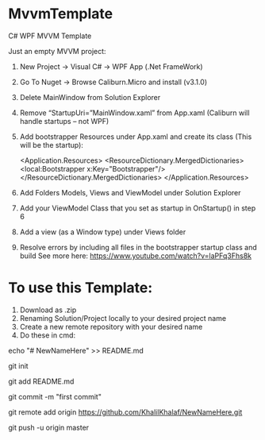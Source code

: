# MvvmTemplate
C# WPF MVVM Template

Just an empty MVVM project:

1.	New Project -> Visual C# -> WPF App (.Net FrameWork)
2.	Go To Nuget -> Browse Caliburn.Micro and install (v3.1.0)
3.	Delete MainWindow from Solution Explorer
4.	Remove “StartupUri=”MainWindow.xaml” from App.xaml (Caliburn will handle startups – not WPF)
5.	Add bootstrapper Resources under App.xaml and create its class (This will be the startup):

    <Application.Resources>
        <ResourceDictionary>
            <ResourceDictionary.MergedDictionaries>
                <ResourceDictionary>
                    <local:Bootstrapper x:Key="Bootstrapper"/>
                </ResourceDictionary>
            </ResourceDictionary.MergedDictionaries>
        </ResourceDictionary>
    </Application.Resources>

6.	Add Folders Models, Views and ViewModel under Solution Explorer
7.	Add your ViewModel Class that you set as startup in OnStartup() in step 6
8.	Add a view (as a Window type) under Views folder
9.	Resolve errors by including all files in the bootstrapper startup class and build
See more here: https://www.youtube.com/watch?v=laPFq3Fhs8k

# To use this Template:
1. Download as .zip
2. Renaming Solution/Project locally to your desired project name
3. Create a new remote repository with your desired name
4. Do these in cmd:

echo "# NewNameHere" >> README.md

git init

git add README.md

git commit -m "first commit"

git remote add origin https://github.com/KhalilKhalaf/NewNameHere.git

git push -u origin master
